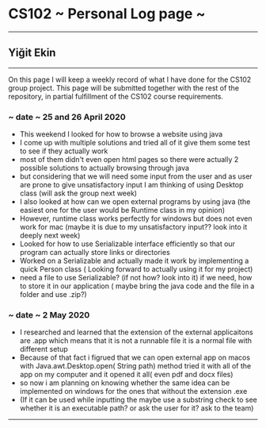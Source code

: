 # CS102 ~ Personal Log page ~
****
## Yiğit Ekin 
****

On this page I will keep a weekly record of what I have done for the CS102 group project. This page will be submitted together with the rest of the repository, in partial fulfillment of the CS102 course requirements.

### ~ date ~ 25 and 26 April 2020
- This weekend I looked for how to browse a website using java
- I come up with multiple solutions and tried all of it give them some test to see if they actually work 
- most of them didn't even open html pages so there were actually 2 possible solutions to actually browsing through java
- but considering that we will need some input from the user and as user are prone to give unsatisfactory input I am thinking of using Desktop class (will ask the group next week)
- I also looked at how can we open external programs by using java (the easiest one for the user would be Runtime class in my opinion)
- However, runtime class works perfectly for windows but does not even work for mac (maybe it is due to my unsatisfactory input?? look into it deeply next week)
- Looked for how to use Serializable interface efficiently so that our program can actually store links or directories
- Worked on a Serializable and actually made it work by implementing a quick Person class ( Looking forward to actually using it for my project)
- need a file to use Serializable? (if not how? look into it) if we need, how to store it in our application ( maybe bring the java code and the file in a folder and use .zip?)

### ~ date ~ 2 May 2020
- I researched and learned that the extension of the external applicaitons are .app which means that it is not a runnable file it is a normal file with different setup
- Because of that fact i figrued that we can open external app on macos with Java.awt.Desktop.open( String path) method tried it with all of the app on my computer and it opened it all( even pdf and docx files) 
- so now i am planning on knowing whether the same idea can be implemented on windows for the ones that without the extension .exe 
- (If it can be used while inputting the maybe use a substring check to see whether it is an executable path? or ask the user for it? ask to the team)
****